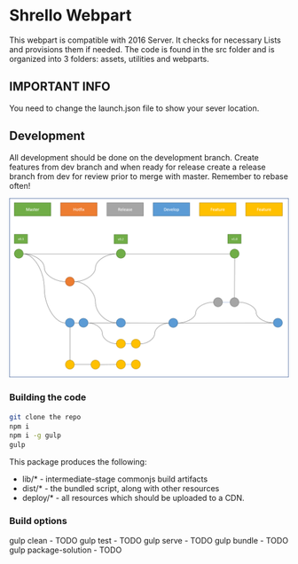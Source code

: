 # Shrello Webpart

This webpart is compatible with 2016 Server. It checks for necessary Lists and provisions them if needed. The code is found in the src folder and is organized into 3 folders: assets, utilities and webparts.

## IMPORTANT INFO
You need to change the launch.json file to show your sever location.

## Development

All development should be done on the development branch. Create features from dev branch and when ready for release create a release branch from dev for review prior to merge with master. Remember to rebase often!

![Branching Image](images/Branching.png)

### Building the code

```bash
git clone the repo
npm i
npm i -g gulp
gulp
```

This package produces the following:

* lib/* - intermediate-stage commonjs build artifacts
* dist/* - the bundled script, along with other resources
* deploy/* - all resources which should be uploaded to a CDN.

### Build options

gulp clean - TODO
gulp test - TODO
gulp serve - TODO
gulp bundle - TODO
gulp package-solution - TODO
